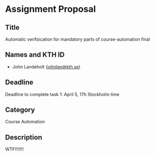 # Assignment Proposal

## Title

Automatic verifsication for mandatory parts of course-automation final

## Names and KTH ID

-   John Landeholt (johnlan@kth.se)

## Deadline

Deadline to complete task 1: April 5, 17h Stockholm time

## Category

Course Automation

## Description

WTF!!!!!!!

